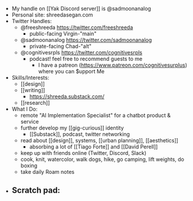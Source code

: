 - My handle on [[Yak Discord server]] is @sadmoonanalog
- Personal site: shreedasegan.com  
- Twitter Handles:
    - @freeshreeda https://twitter.com/freeshreeda
        - public-facing Virgin-"main" 
    - @sadmoonanalog https://twitter.com/sadmoonanalog
        - private-facing Chad-"alt"  
    - @cognitivesrpls https://twitter.com/cognitivesrpls 
        - podcast! feel free to recommend guests to me
            - I have a patreon (https://www.patreon.com/cognitivesurplus) where you can $upport Me
- Skills/Interests: 
    - [[design]]
    - [[writing]] 
        - https://shreeda.substack.com/
    - [[research]]
- What I Do: 
    - remote "AI Implementation Specialist" for a chatbot product & service 
    - further develop my [[gig-curious]] identity 
        - [[Substack]], podcast, twitter networking
    - read about [[design]], systems, [[urban planning]], [[aesthetics]]
        - absorbing a lot of [[Tiago Forte]] and [[David Perell]]
    - keep up with friends online (Twitter, Discord, Slack) 
    - cook, knit, watercolor, walk dogs, hike, go camping, lift weights, do boxing
    - take daily Roam notes
- Scratch pad: 
    -  
